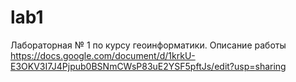 # lab1
Лабораторная № 1 по курсу геоинформатики.
Описание работы https://docs.google.com/document/d/1krkU-E3OKV3I7J4Pjpub0BSNmCWsP83uE2YSF5pftJs/edit?usp=sharing
